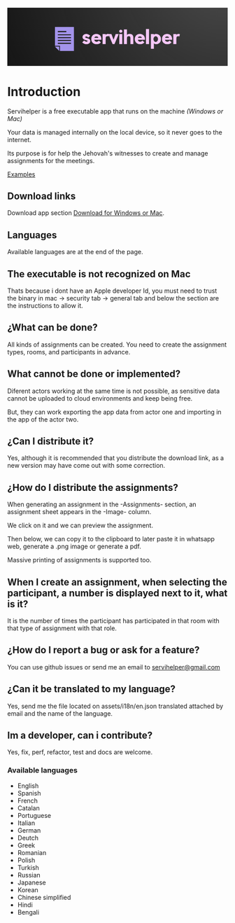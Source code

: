 ![1](./pictures/servihelper-logo.png)

# Introduction

Servihelper is a free executable app that runs on the machine _(Windows or Mac)_

Your data is managed internally on the local device, so it never goes to the internet.

Its purpose is for help the Jehovah's witnesses to create and manage assignments for the meetings.

[Examples](https://drive.google.com/drive/folders/1h3LLPwzKukYT3AXiMMLlcggHyi4ZafNH?usp=sharing)

## Download links

Download app section [Download for Windows or Mac](https://github.com/TitoMoi/servihelper/releases).

## Languages

Available languages are at the end of the page.

## The executable is not recognized on Mac

Thats because i dont have an Apple developer Id, you must need to trust the binary in mac -> security tab -> general tab and below the section are the instructions to allow it.

## ¿What can be done?

All kinds of assignments can be created. You need to create the assignment types, rooms, and participants in advance.

## What cannot be done or implemented?

Diferent actors working at the same time is not possible, as sensitive data cannot be uploaded to cloud environments and keep being free.

But, they can work exporting the app data from actor one and importing in the app of the actor two.

## ¿Can I distribute it?

Yes, although it is recommended that you distribute the download link, as a new version may have come out with some correction.

## ¿How do I distribute the assignments?

When generating an assignment in the -Assignments- section, an assignment sheet appears in the -Image- column.

We click on it and we can preview the assignment.

Then below, we can copy it to the clipboard to later paste it in whatsapp web, generate a .png image or generate a pdf.

Massive printing of assignments is supported too.

## When I create an assignment, when selecting the participant, a number is displayed next to it, what is it?

It is the number of times the participant has participated in that room with that type of assignment with that role.

## ¿How do I report a bug or ask for a feature?

You can use github issues or send me an email to servihelper@gmail.com

## ¿Can it be translated to my language?

Yes, send me the file located on assets/i18n/en.json translated attached by email and the name of the language.

## Im a developer, can i contribute?

Yes, fix, perf, refactor, test and docs are welcome.

### Available languages

- English
- Spanish
- French
- Catalan
- Portuguese
- Italian
- German
- Deutch
- Greek
- Romanian
- Polish
- Turkish
- Russian
- Japanese
- Korean
- Chinese simplified
- Hindi
- Bengali
